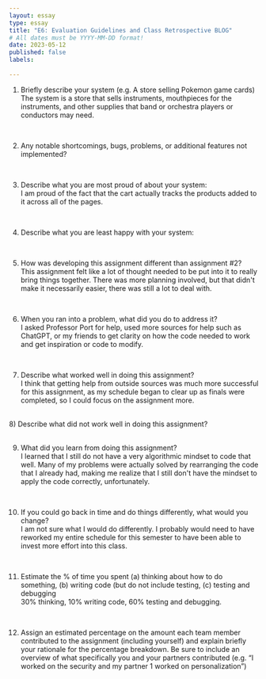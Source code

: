 ```yaml
---
layout: essay
type: essay
title: "E6: Evaluation Guidelines and Class Retrospective BLOG"
# All dates must be YYYY-MM-DD format!
date: 2023-05-12
published: false
labels:
  
---
```


1) Briefly describe your system (e.g. A store selling Pokemon game cards)<br>
The system is a store that sells instruments, mouthpieces for the instruments, and other supplies that band or orchestra players or conductors may need.
<br>

2) Any notable shortcomings, bugs, problems, or additional features not implemented?<br>

<br>

3) Describe what you are most proud of about your system:<br>
I am proud of the fact that the cart actually tracks the products added to it across all of the pages.
<br>

4) Describe what you are least happy with your system:<br>

<br>

5) How was developing this assignment different than assignment #2?<br>
This assignment felt like a lot of thought needed to be put into it to really bring things together. There was more planning involved, but that didn't make it necessarily easier,
there was still a lot to deal with.
<br>

6) When you ran into a problem, what did you do to address it?<br>
I asked Professor Port for help, used more sources for help such as ChatGPT, or my friends to get clarity on how the code needed to work and get inspiration or code to modify.
<br>

7) Describe what worked well in doing this assignment?<br>
I think that getting help from outside sources was much more successful for this assignment, as my schedule began to clear up as finals were completed, so I could focus on 
the assignment more.
<br>
8) Describe what did not work well in doing this assignment?<br>

<br>

9) What did you learn from doing this assignment?<br>
I learned that I still do not have a very algorithmic mindset to code that well. Many of my problems were actually solved by rearranging the code that I already had, making
 me realize that I still don't have the mindset to apply the code correctly, unfortunately.
<br>

10) If you could go back in time and do things differently, what would you change?<br>
I am not sure what I would do differently. I probably would need to have reworked my entire schedule for this semester to have been able to invest more effort into this class.
<br>

11) Estimate the % of time you spent (a) thinking about how to do something, (b) writing code (but do not include testing, (c) testing and debugging<br>
30% thinking, 10% writing code, 60% testing and debugging.
<br>

12) Assign an estimated percentage on the amount each team member contributed to the assignment (including yourself) and explain briefly your rationale for the percentage 
breakdown. Be sure to include an overview of what specifically you and your partners contributed (e.g. “I worked on the security and my partner 1 worked on personalization”)<br>
